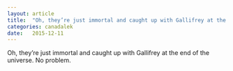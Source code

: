 ```yaml
---
layout: article
title:	"Oh, they’re just immortal and caught up with Gallifrey at the end of the universe. No problem."
categories: canadalek
date:	2015-12-11
---
```


  Oh, they’re just immortal and caught up with Gallifrey at the end of the universe. No problem.

  
